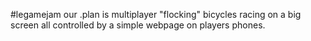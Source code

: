 #legamejam our .plan is multiplayer "flocking" bicycles racing on a big screen all controlled by a simple webpage on players phones.